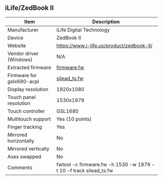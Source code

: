 iLife/ZedBook II
---------------------------------------------

| Item                      | Description |
|---------------------------|-------------|
| Manufacturer              | iLife Digital Technology |
| Device                    | ZedBook II |
| Website                   | https://www.i-life.us/product/zedbook-ll/ |
| Vendor driver (Windows)   | N/A |
| Extracted firmware        | [firmware.fw](firmware.fw) |
| Firmware for gslx680-acpi | [silead_ts.fw](silead_ts.fw) |
| Display resolution        | 1920x1080 |
| Touch panel resolution    | 1530x1979 |
| Touch controller          | GSL1680 |
| Multitouch support        | Yes (10 points) |
| Finger tracking           | Yes |
| Mirrored horizontally     | No |
| Mirrored vertically       | No |
| Axes swapped              | No |
| Comments                  | fwtool -c firmware.fw -h 1530 -w 1979 -t 10 -f track silead_ts.fw |
